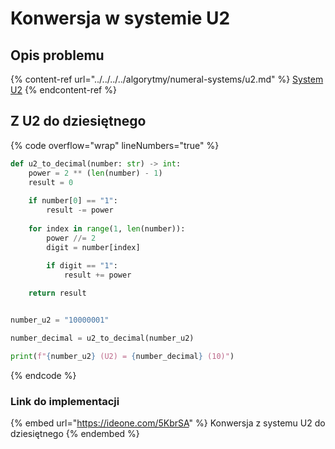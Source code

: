 # Konwersja w systemie U2

## Opis problemu

{% content-ref url="../../../../algorytmy/numeral-systems/u2.md" %}
[System U2](../../../../algorytmy/numeral-systems/u2.md)
{% endcontent-ref %}

## Z U2 do dziesiętnego

{% code overflow="wrap" lineNumbers="true" %}
```python
def u2_to_decimal(number: str) -> int:
    power = 2 ** (len(number) - 1)
    result = 0
    
    if number[0] == "1":
        result -= power
        
    for index in range(1, len(number)):
        power //= 2
        digit = number[index]
        
        if digit == "1":
            result += power

    return result


number_u2 = "10000001"

number_decimal = u2_to_decimal(number_u2)

print(f"{number_u2} (U2) = {number_decimal} (10)")
```
{% endcode %}

### Link do implementacji

{% embed url="https://ideone.com/5KbrSA" %}
Konwersja z systemu U2 do dziesiętnego
{% endembed %}